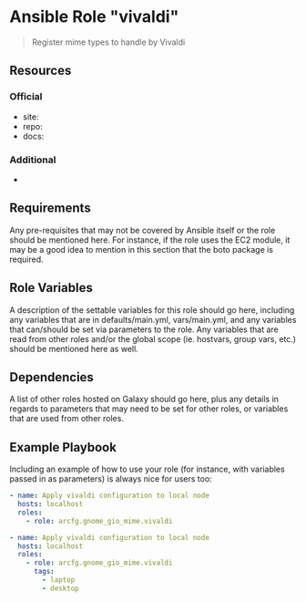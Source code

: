# Ansible Role "vivaldi"

> Register mime types to handle by Vivaldi

## Resources

### Official

- site:
- repo:
- docs:

### Additional

-

## Requirements

Any pre-requisites that may not be covered by Ansible itself or the role should be mentioned here. For instance, if the
role uses the EC2 module, it may be a good idea to mention in this section that the boto package is required.

## Role Variables

A description of the settable variables for this role should go here, including any variables that are in
defaults/main.yml, vars/main.yml, and any variables that can/should be set via parameters to the role. Any variables
that are read from other roles and/or the global scope (ie. hostvars, group vars, etc.) should be mentioned here as
well.

## Dependencies

A list of other roles hosted on Galaxy should go here, plus any details in regards to parameters that may need to be set
for other roles, or variables that are used from other roles.

## Example Playbook

Including an example of how to use your role (for instance, with variables passed in as parameters) is always nice for
users too:

```yaml
- name: Apply vivaldi configuration to local node
  hosts: localhost
  roles:
    - role: arcfg.gnome_gio_mime.vivaldi
```

```yaml
- name: Apply vivaldi configuration to local node
  hosts: localhost
  roles:
    - role: arcfg.gnome_gio_mime.vivaldi
      tags:
        - laptop
        - desktop
```
